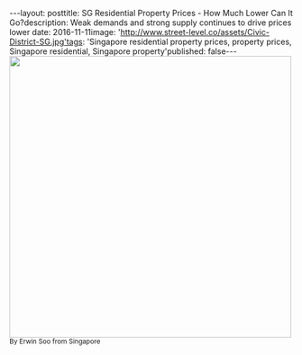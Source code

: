 ---layout: posttitle: SG Residential Property Prices - How Much Lower Can It Go?description: Weak demands and strong supply continues to drive prices lower date: 2016-11-11image: 'http://www.street-level.co/assets/Civic-District-SG.jpg'tags: 'Singapore residential property prices, property prices, Singapore residential, Singapore property'published: false---<img src="http://www.street-level.co/assets/HDB-BP-flats.jpg" width="500px"><br><sup>By Erwin Soo from Singapore</sup><br>
